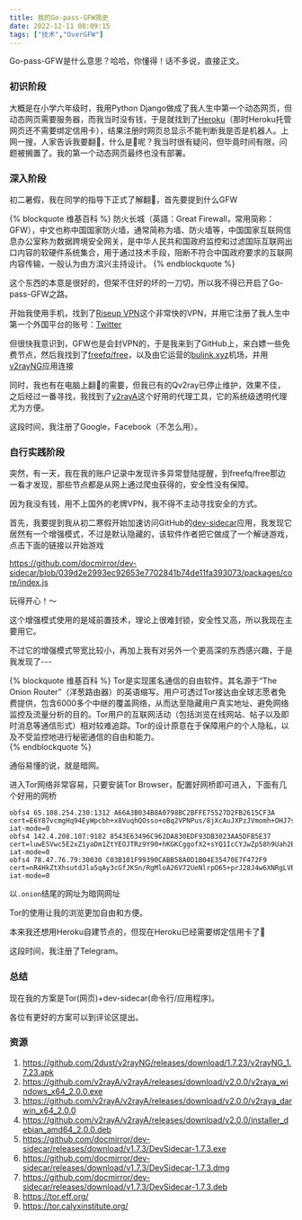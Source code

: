 ```yaml
---
title: 我的Go-pass-GFW简史
date: 2022-12-11 08:09:15
tags: ["技术","OverGFW"]
---
```


Go-pass-GFW是什么意思？哈哈，你懂得！话不多说，直接正文。

### 初识阶段

大概是在小学六年级时，我用Python Django做成了我人生中第一个动态网页，但动态网页需要服务器，而我当时没有钱，于是就找到了[Heroku](https://www.heroku.com/)（那时Heroku托管网页还不需要绑定信用卡），结果注册时网页总显示不能判断我是否是机器人。上网一搜，人家告诉我要翻🧱，什么是🧱呢？我当时很有疑问，但毕竟时间有限，问题被搁置了。我的第一个动态网页最终也没有部署。

### 深入阶段

初二暑假，我在同学的指导下正式了解翻🧱，首先要提到什么GFW

{% blockquote 维基百科 %}
防火长城（英語：Great Firewall，常用简称：GFW），中文也称中国国家防火墙，通常简称为墙、防火墙等，中国国家互联网信息办公室称为数据跨境安全网关，是中华人民共和国政府监控和过滤国际互联网出口内容的软硬件系统集合，用于通过技术手段，阻断不符合中国政府要求的互联网内容传输，一般认为由方滨兴主持设计。 
{% endblockquote %}


这个东西的本意是很好的，但架不住好的坏的一刀切，所以我不得已开启了Go-pass-GFW之路。

开始我使用手机，找到了[Riseup VPN](https://f-droid.org/zh_Hans/packages/se.leap.riseupvpn/)这个非常快的VPN，并用它注册了我人生中第一个外国平台的账号：[Twitter](https://twitter.com/zhuangzhuang82)

但很快我意识到，GFW也是会封VPN的，于是我来到了GitHub上，来白嫖一些免费节点，然后我找到了[freefq/free](https://github.com/freefq/free)，以及由它运营的[bulink.xyz](https://bulink.xyz/)机场，并用[v2rayNG](https://github.com/2dust/v2rayNG)应用连接

同时，我也有在电脑上翻🧱的需要，但我已有的Qv2ray已停止维护，效果不佳，之后经过一番寻找，我找到了[v2rayA](https://github.com/v2rayA/v2rayA)这个好用的代理工具，它的系统级透明代理尤为方便。

这段时间，我注册了Google，Facebook（不怎么用）。

### 自行实践阶段

突然，有一天，我在我的账户记录中发现许多异常登陆提醒，到freefq/free那边一看才发现，那些节点都是从网上通过爬虫获得的，安全性没有保障。

因为我没有钱，用不上国外的老牌VPN，我不得不主动寻找安全的方式。

首先，我要提到我从初二寒假开始加速访问GitHub的[dev-sidecar](https://github.com/docmirror/dev-sidecar)应用，我发现它居然有一个增强模式，不过是默认隐藏的，该软件作者把它做成了一个解谜游戏，点击下面的链接以开始游戏

<https://github.com/docmirror/dev-sidecar/blob/039d2e2993ec92653e7702841b74de11fa393073/packages/core/index.js>

玩得开心！～

这个增强模式使用的是域前置技术，理论上很难封锁，安全性又高，所以我现在主要用它。

不过它的增强模式带宽比较小，再加上我有对另外一个更高深的东西感兴趣，于是我发现了---

{% blockquote 维基百科 %}
Tor是实现匿名通信的自由软件。其名源于“The Onion Router”（洋葱路由器）的英语缩写。用户可透过Tor接达由全球志愿者免费提供，包含6000多个中继的覆盖网络，从而达至隐藏用户真实地址、避免网络监控及流量分析的目的。Tor用户的互联网活动（包括浏览在线网站、帖子以及即时消息等通信形式）相对较难追踪。Tor的设计原意在于保障用户的个人隐私，以及不受监控地进行秘密通信的自由和能力。  
{% endblockquote %}

通俗易懂的说，就是暗网。

进入Tor网络非常容易，只要安装Tor Browser，配置好网桥即可进入，下面有几个好用的网桥

```
obfs4 65.108.254.230:1312 A66A3B034B8A0798BC2BFFE75527D2FB2615CF3A cert=E6Y87vcmgHq94EyWpcbh+x8VuqhQOsso+oBq2VPNPus/8jXcAuJXPzJVmomh+OHJ7s5dQQ iat-mode=0
obfs4 142.4.208.107:9182 8543E63496C962DA830EDF93DB3023AA5DFB5E37 cert=luwESVwc5E2xZ1yaDm1ZtYEOJTRz9Y90+hKGKCggofX2+sYQ1IcCYJwZp58h9Uah2BaEfg iat-mode=0
obfs4 78.47.76.79:30030 C03B101F99390CABB58A0D1B04E35470E7F472F9 cert=nR4HkZtXhsutdJla5qAy3cGfJKSn/RgMloA26V72UeNlrpO65+prJ28J4w6XNRgLVBX0EQ iat-mode=0
```

以`.onion`结尾的网址为暗网网址

Tor的使用让我的浏览更加自由和方便。

本来我还想用Heroku自建节点的，但现在Heroku已经需要绑定信用卡了🤣

这段时间，我注册了Telegram。

### 总结

现在我的方案是Tor(网页)+dev-sidecar(命令行/应用程序)。

各位有更好的方案可以到评论区提出。

### 资源

1. <https://github.com/2dust/v2rayNG/releases/download/1.7.23/v2rayNG_1.7.23.apk>
2. <https://github.com/v2rayA/v2rayA/releases/download/v2.0.0/v2raya_windows_x64_2.0.0.exe>
3. <https://github.com/v2rayA/v2rayA/releases/download/v2.0.0/v2raya_darwin_x64_2.0.0>
4. <https://github.com/v2rayA/v2rayA/releases/download/v2.0.0/installer_debian_amd64_2.0.0.deb>
5. <https://github.com/docmirror/dev-sidecar/releases/download/v1.7.3/DevSidecar-1.7.3.exe>
6. <https://github.com/docmirror/dev-sidecar/releases/download/v1.7.3/DevSidecar-1.7.3.dmg>
7. <https://github.com/docmirror/dev-sidecar/releases/download/v1.7.3/DevSidecar-1.7.3.deb>
8. <https://tor.eff.org/>
9. <https://tor.calyxinstitute.org/>